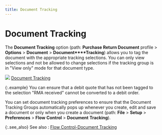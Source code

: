 ```yaml
---
title: Document Tracking
---
```


# Document Tracking


The **Document Tracking** option  (path: **Purchase Return Document**  profile > **Options** > **Document** > **Document****Tracking**) allows you to tag the  document with the appropriate tracking selections. You can only view selections  and not be allowed to change selections if the tracking group is in "View  only" mode for that document type.


![]({{site.pp_baseurl}}/img/lens.gif) [Document  Tracking]({{site.ct_chm}}/document-tracking/document_tracking.html)


{:.example}
You can ensure that a debit quote that has  not been tagged to the selection "RMA received" cannot be converted  to a debit order.


You can set document tracking preferences to ensure that the Document  Tracking Groups automatically pops up whenever you create, edit and save  a document or only when you create a document (path: **File**  > **Setup** > **Preferences**  > **Flow** **Control**  > **Document** **Tracking**).


{:.see_also}
See also
: [Flow  Control-Document Tracking]({{site.bp_chm}}/flow-ctrl/flow_control_and_document_defaults_businesss_process_in_everest_content.html)
